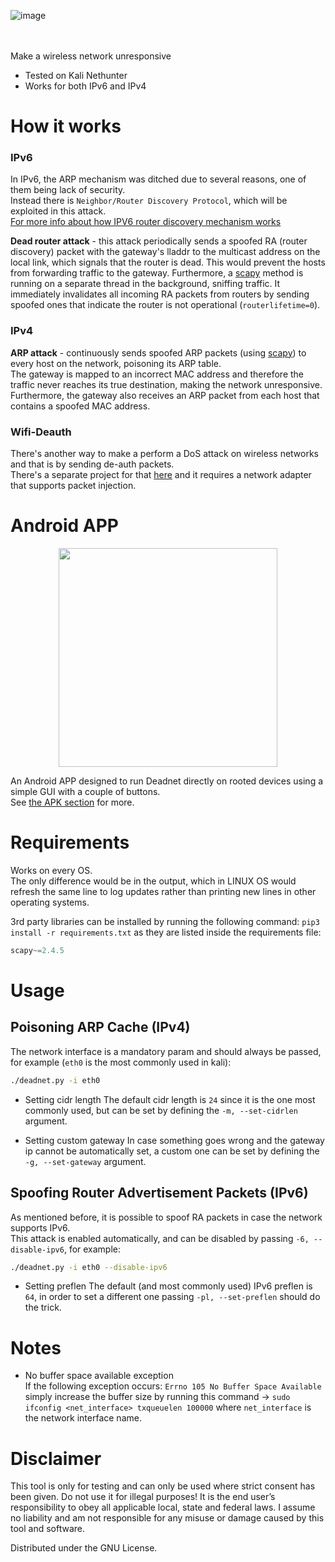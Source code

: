 ![image](https://user-images.githubusercontent.com/59119926/201936090-065e1301-6edd-4e1c-9ed7-aba5b75f5fd5.png)


</br></br>
Make a wireless network unresponsive
* Tested on Kali Nethunter
* Works for both IPv6 and IPv4

# How it works
### IPv6
In IPv6, the ARP mechanism was ditched due to several reasons, one of them being lack of security. </br>
Instead there is `Neighbor/Router Discovery Protocol`, which will be exploited in this attack. </br>
[For more info about how IPV6 router discovery mechanism works](https://en.wikipedia.org/wiki/Neighbor_Discovery_Protocol#Functions)</br>

**Dead router attack** - this attack periodically sends a spoofed RA (router discovery) packet with the gateway's lladdr to the multicast address on the local link, which signals that the router is dead. This would prevent the hosts from forwarding traffic to the gateway. Furthermore, a [scapy](https://github.com/secdev/scapy) method is running on a separate thread in the background, sniffing traffic. It immediately invalidates all incoming RA packets from routers by sending spoofed ones that indicate the router is not operational (`routerlifetime=0`). </br>

### IPv4
**ARP attack** - continuously sends spoofed ARP packets (using [scapy](https://github.com/secdev/scapy)) to every host on the network, poisoning its ARP table. </br>
The gateway is mapped to an incorrect MAC address and therefore the traffic never reaches its true destination, making the network unresponsive. </br>
Furthermore, the gateway also receives an ARP packet from each host that contains a spoofed MAC address.
</br>
### Wifi-Deauth
There's another way to make a perform a DoS attack on wireless networks and that is by sending de-auth packets.</br>
There's a separate project for that [here](https://github.com/flashnuke/wifi-deauth) and it requires a network adapter that supports packet injection.

# Android APP
<p align="center"><img src="https://github.com/flashnuke/deadnet/assets/59119926/fbb72f10-764c-4272-aa8c-8623f34b8ba2" width="350" ></p>

An Android APP designed to run Deadnet directly on rooted devices using a simple GUI with a couple of buttons. </br>
See [the APK section](https://github.com/flashnuke/deadnet/tree/main/apk) for more.

# Requirements
Works on every OS. </br>
The only difference would be in the output, which in LINUX OS would refresh the same line to log updates rather than printing new lines in other operating systems.

3rd party libraries can be installed by running the following command: `pip3 install -r requirements.txt` as they are listed inside the requirements file:
```python
scapy~=2.4.5
```
# Usage

## Poisoning ARP Cache (IPv4)

The network interface is a mandatory param and should always be passed, for example (`eth0` is the most commonly used in kali): 
```bash
./deadnet.py -i eth0
```

* Setting cidr length
The default cidr length is `24` since it is the one most commonly used, but can be set by defining the `-m, --set-cidrlen` argument.

* Setting custom gateway
In case something goes wrong and the gateway ip cannot be automatically set, a custom one can be set by defining the `-g, --set-gateway` argument.

## Spoofing Router Advertisement Packets (IPv6)
As mentioned before, it is possible to spoof RA packets in case the network supports IPv6. <br/>
This attack is enabled automatically, and can be disabled by passing `-6, --disable-ipv6`, for example:
```bash
./deadnet.py -i eth0 --disable-ipv6
```

* Setting preflen
The default (and most commonly used) IPv6 preflen is `64`, in order to set a different one passing `-pl, --set-preflen` should do the trick.

# Notes
* No buffer space available exception </br>
If the following exception occurs: ```Errno 105 No Buffer Space Available```
simply increase the buffer size by running this command -> `sudo ifconfig <net_interface> txqueuelen 100000` where `net_interface` is the network interface name. </br>

# Disclaimer

This tool is only for testing and can only be used where strict consent has been given. Do not use it for illegal purposes! It is the end user’s responsibility to obey all applicable local, state and federal laws. I assume no liability and am not responsible for any misuse or damage caused by this tool and software.

Distributed under the GNU License.

